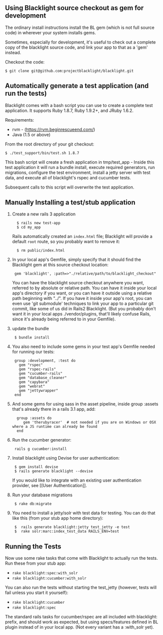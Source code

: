 ## Using Blacklight source checkout as gem for development


The ordinary install instructions install the BL gem (which is not
full source code) in wherever your system installs gems. 

Sometimes, especially for development, it's useful to check out
a complete copy of the blacklight source code, and link your app
to that as a 'gem' instead. 

Checkout the code:

    $ git clone git@github.com:projectblacklight/blacklight.git  


## Automatically generate a test application (and run the tests)
Blacklight comes with a bash script you can use to create a complete test application.  It supports Ruby 1.8.7, Ruby 1.9.2+, and JRuby 1.6.2.

Requirements:

  * rvm  - (https://rvm.beginrescueend.com/)
  * Java (1.5 or above)

From the root directory of your git checkout:

    $ ./test_support/bin/test.sh 1.8.7  

This bash script will create a fresh application in tmp/test_app -  Inside this test application it will run a bundle install, execute required generators, run migrations, configure the test environment, install a jetty server with test data, and execute all of blacklight's rspec and cucumber tests.  

Subsequent calls to this script will overwrite the test application. 

## Manually Installing a test/stub application 

1. Create a new rails 3 application

         $ rails new test-app      
         $ cd my_app

    Rails automatically created an `index.html` file; Blacklight will provide a default `root` route, so you probably want to remove it:

         $ rm public/index.html


2. In your local app's Gemfile, simply specify that it should find
the Blacklight gem at this source checkout location:

        gem 'blacklight', :path=>"./relative/path/to/blacklight_checkout"

    You can have the blacklight source checkout anywhere you want, referred to by absolute or relative path. You can have it inside your local app's directory if you want, or you can have it outside using a relative path beginning with "../".  If you have it inside your app's root, you can even use 'git submodule' techniques to link your app to a particular
git commit, like some of us did in Rails2 Blacklight. (But you probably don't want it in your local apps ./vendor/plugins, that'll likely confuse Rails, since it's already being referred to in your Gemfile). 

3. update the bundle

        $ bundle install


3. You also need to include some gems in your test app's Gemfile needed for running our tests:

        group :development, :test do 
          gem "rspec"
          gem "rspec-rails"    
          gem "cucumber-rails"
          gem "database_cleaner"  
          gem "capybara"
          gem "webrat"
          gem "jettywrapper"
        end

3. And some gems for using sass in the asset pipeline, inside group :assets that's already there in a rails 3.1 app, add:

         group :assets do
            gem 'therubyracer'  # not needed if you are on Windows or OSX where a JS runtime can already be found
         end


       

3. Run the cucumber generator:

        rails g cucumber:install


3. Install blacklight using Devise for user authentication: 

        $ gem install devise
        $ rails generate blacklight --devise

    If you would like to integrate with an existing user authentication provider, see [[User Authentication]].

4. Run your database migrations

        $ rake db:migrate


5. You need to install a jetty/solr with test data for testing. You can do that like this (from your stub app home directory):

        $  rails generate blacklight:jetty test_jetty -e test
        $  rake solr:marc:index_test_data RAILS_ENV=test


## Running the Tests
Now use some rake tasks that come with Blacklight to actually run the tests. Run these from your stub app:

  * `rake blacklight:spec:with_solr`
  * `rake blacklight:cucumber:with_solr` 

You can also run the tests without starting the test_jetty (however, tests will fail unless you start it yourself):

  * `rake blacklight:cucumber`
  * `rake blacklight:spec`

The standard rails tasks for cucumber/rspec are all included with 
    blacklight: prefix, and should work as expected, but using
    specs/features defined in BL plugin instead of in your local
    app. (Not every variant has a :with_solr yet). 

